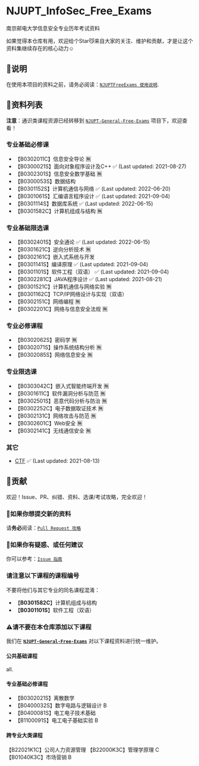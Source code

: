 # NJUPT_InfoSec_Free_Exams

南京邮电大学信息安全专业历年考试资料

如果觉得本仓库有用，欢迎给个Star😼来自大家的关注、维护和贡献，才是让这个资料集继续存在的核心动力☺️


## 📍说明

在使用本项目的资料之前，请务必阅读：[`NJUPTFreeExams 使用说明`](https://njuptfreeexams.github.io/UserGuide.html).

## 📃资料列表

**注意**：通识类课程资源已经转移到 [`NJUPT-General-Free-Exams`](https://github.com/NJUPTFreeExams/NJUPT-General-Free-Exams) 项目下，欢迎查看！

### 专业基础必修课

+ 【B0302011C】信息安全导论 🈚
+ 【B0300021S】面向对象程序设计及C++ ✅ (Last updated: 2021-08-27)
+ 【B0302301S】信息安全数学基础 🈚
+ 【B0300053S】数据结构
+ 【B0301152S】计算机通信与网络 ✅ (Last updated: 2022-06-20)
+ 【B0301061S】汇编语言程序设计 ✅ (Last updated: 2021-09-04)
+ 【B0301114S】数据库系统 ✅ (Last updated: 2022-06-15)
+ 【B0301582C】计算机组成与结构 🈚

### 专业基础限选课

+ 【B0302401S】安全通论 ✅ (Last updated: 2022-06-15)
+ 【B0301621C】逆向分析技术 🈚
+ 【B0302161C】嵌入式系统与开发
+ 【B0301141S】编译原理 ✅ (Last updated: 2021-09-04)
+ 【B0301101S】软件工程（双语） ✅ (Last updated: 2021-09-04)
+ 【B0302281C】JAVA程序设计 ✅ (Last updated: 2021-08-21)
+ 【B0301521C】计算机通信与网络实验 🈚
+ 【B0301162C】TCP/IP网络设计与实现（双语）
+ 【B0302151C】网络编程 🈚
+ 【B0302201C】网络与信息安全法规 🈚

### 专业必修课程

+ 【B0302062S】密码学 🈚
+ 【B0302071S】操作系统结构分析 🈚
+ 【B0302085S】网络信息安全 🈚

### 专业限选课

+ 【B0303042C】嵌入式智能终端开发 🈚
+ 【B0301611C】软件漏洞分析与防范 🈚
+ 【B0302501S】恶意代码分析与防治 🈚
+ 【B0302252C】电子数据取证技术 🈚
+ 【B0302131C】网络攻击与防范 🈚
+ 【B0302601C】Web安全 🈚
+ 【B0302141C】无线通信安全 🈚

### 其它

+ [CTF](/CTF) ✅ (Last updated: 2021-08-13)

## 🥇贡献

欢迎！Issue、PR、纠错、资料、选课/考试攻略，完全欢迎！

### 📌如果你想提交新的资料

请**务必**阅读：[`Pull Request 攻略`](https://njuptfreeexams.github.io/UploadGuide.html)

### 📌如果你有疑惑、或任何建议

你可以参考：[`Issue 指南`](https://njuptfreeexams.github.io/IssueGuide.html)

### 请注意以下课程的课程编号

不要将他们与其它专业的同名课程混淆：

- 【**B0301582C**】计算机组成与结构
- 【**B0301101S**】软件工程（双语）

### ⚠请不要在本仓库添加以下课程

我们在 **[`NJUPT-General-Free-Exams`](https://github.com/NJUPTFreeExams/NJUPT-General-Free-Exams)** 对以下课程资料进行统一维护。

#### 公共基础课程

all.

#### 专业基础必修课程

+ 【B0302021S】离散数学
+ 【B0400032S】数字电路与逻辑设计 B
+ 【B0400081S】电工电子技术基础
+ 【B1100091S】电工电子基础实验 B

#### 跨专业大类课程

【B22021K1C】公司人力资源管理
【B22000K3C】管理学原理 C
【B01040K3C】市场营销 B
